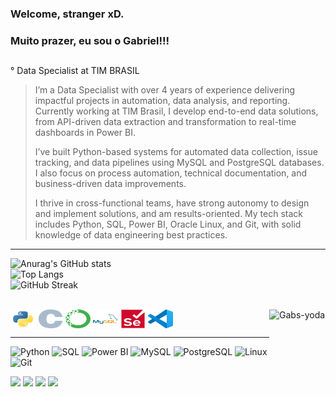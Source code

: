 ### Welcome, stranger xD.
### Muito prazer, eu sou o Gabriel!!!

##

<p>° Data Specialist at TIM BRASIL</p>

> I’m a Data Specialist with over 4 years of experience delivering impactful projects in automation, data analysis, and reporting. Currently working at TIM Brasil, I develop end-to-end data solutions, from API-driven data extraction and transformation to real-time dashboards in Power BI.  
>  
> I’ve built Python-based systems for automated data collection, issue tracking, and data pipelines using MySQL and PostgreSQL databases. I also focus on process automation, technical documentation, and business-driven data improvements.  
>  
> I thrive in cross-functional teams, have strong autonomy to design and implement solutions, and am results-oriented. My tech stack includes Python, SQL, Power BI, Oracle Linux, and Git, with solid knowledge of data engineering best practices.

---

![Anurag's GitHub stats](https://github-readme-stats.vercel.app/api?username=GabrielFrat&show_icons=true&theme=radical)  
![Top Langs](https://github-readme-stats.vercel.app/api/top-langs/?username=GabrielFrat&layout=compact&theme=radical)  
![GitHub Streak](https://streak-stats.demolab.com?user=GabrielFrat&theme=dark&border_radius=30&locale=pt_BR)

<div style="display: inline_block"><br>
  <img align="center" alt="Gabs-Python" height="30" width="40" src="https://raw.githubusercontent.com/devicons/devicon/master/icons/python/python-original.svg">
  <img align="center" alt="Gabs-Csharp" height="30" width="40" src="https://raw.githubusercontent.com/devicons/devicon/master/icons/c/c-original.svg">
  <img align="center" alt="Gabs-Anaconda" height="30" width="40" src="https://github.com/devicons/devicon/blob/master/icons/anaconda/anaconda-original.svg">
  <img align="center" alt="Gabs-MySQL" height="30" width="40" src="https://github.com/devicons/devicon/blob/master/icons/mysql/mysql-original-wordmark.svg">
  <img align="center" alt="Gabs-Selenium" height="30" width="40" src="https://github.com/devicons/devicon/blob/master/icons/selenium/selenium-original.svg">
  <img align="center" alt="Gabs-VSCode" height="30" width="40" src="https://github.com/devicons/devicon/blob/master/icons/vscode/vscode-original.svg">
  <img align="right" alt="Gabs-yoda" src="https://media.giphy.com/media/V05j7ZikncGM5CHm6L/giphy.gif" height="90" width="90">
</div>

---


![Python](https://img.shields.io/badge/Python-3776AB?style=for-the-badge&logo=python&logoColor=white)
![SQL](https://img.shields.io/badge/SQL-003B57?style=for-the-badge&logo=postgresql&logoColor=white)
![Power BI](https://img.shields.io/badge/PowerBI-F2C811?style=for-the-badge&logo=powerbi&logoColor=black)
![MySQL](https://img.shields.io/badge/MySQL-005C84?style=for-the-badge&logo=mysql&logoColor=white)
![PostgreSQL](https://img.shields.io/badge/PostgreSQL-316192?style=for-the-badge&logo=postgresql&logoColor=white)
![Linux](https://img.shields.io/badge/Linux-FCC624?style=for-the-badge&logo=linux&logoColor=black)
![Git](https://img.shields.io/badge/Git-F05032?style=for-the-badge&logo=git&logoColor=white)

<div> 
  <a href="https://www.instagram.com/gfratts/" target="_blank"><img src="https://img.shields.io/badge/-Instagram-%23E4405F?style=for-the-badge&logo=instagram&logoColor=white"></a>
  <a href="https://twitter.com/GabsFratucci" target="_blank"><img src="https://img.shields.io/badge/Twitter-1DA1F2?style=for-the-badge&logo=twitter&logoColor=white"></a>
  <a href="mailto:gabrielfrat@hotmail.com"><img src="https://img.shields.io/badge/Microsoft_Outlook-0078D4?style=for-the-badge&logo=microsoft-outlook&logoColor=white"></a>
  <a href="https://www.linkedin.com/in/gabriel-fratucci-dos-reis-7838611b6/" target="_blank"><img src="https://img.shields.io/badge/-LinkedIn-%230077B5?style=for-the-badge&logo=linkedin&logoColor=white"></a> 
</div>

  
